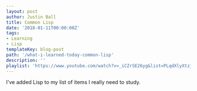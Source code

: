```yaml
---
layout: post
author: Justin Ball
title: Common Lisp
date: '2018-01-11T00:00:00Z'
tags:
- Learning
- Lisp
templateKey: blog-post
path: '/what-i-learned-today-common-lisp'
description: ''
playlist: 'https://www.youtube.com/watch?v=_iCZrSE26yg&list=PLqdXlyXtzjREcfqqwd3ezqwhdFrFZH5un'
---
```


I've added Lisp to my list of items I really need to study.